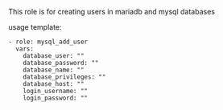 This role is for creating users in mariadb and mysql databases

usage template:

    
    
    - role: mysql_add_user
      vars:
        database_user: ""
        database_password: ""
        database_name: ""
        database_privileges: ""
        database_host: ""
        login_username: ""
        login_password: ""
